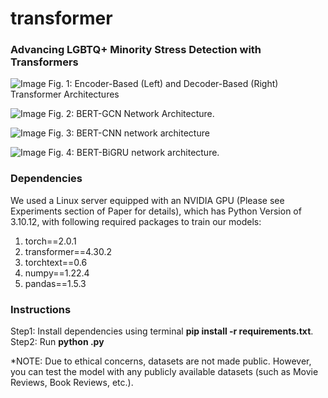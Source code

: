 # transformer

### Advancing LGBTQ+ Minority Stress Detection with Transformers

![Image](https://github.com/user-attachments/assets/4d109072-b786-4be7-8e43-b449d4b467eb)
Fig. 1: Encoder-Based (Left) and Decoder-Based (Right) Transformer Architectures

![Image](https://github.com/user-attachments/assets/e4796a33-c63f-4b6a-af58-120feb342bf0)
Fig. 2: BERT-GCN Network Architecture.

![Image](https://github.com/user-attachments/assets/06ed965b-e326-4da2-9193-76e301be773f)
Fig. 3: BERT-CNN network architecture

![Image](https://github.com/user-attachments/assets/f790a5f4-8979-4e6b-ade5-d5e3d2662b59)
Fig. 4: BERT-BiGRU network architecture.

### Dependencies
We used a Linux server equipped with an NVIDIA GPU (Please see Experiments section of Paper for details), which has Python Version of 3.10.12, with following required packages to train our models: <br>
1. torch==2.0.1
2. transformer==4.30.2
3. torchtext==0.6
4. numpy==1.22.4 
5. pandas==1.5.3 


### Instructions
Step1: Install dependencies using terminal **pip install -r requirements.txt**. <br>
Step2: Run **python <filename>.py** <br>

*NOTE: Due to ethical concerns, datasets are not made public. However, you can test the model with any publicly available datasets (such as Movie Reviews, Book Reviews, etc.).


